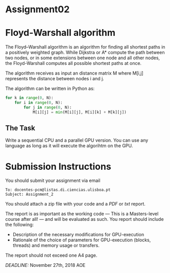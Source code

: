 Assignment02
============

Floyd-Warshall algorithm
========================

The Floyd–Warshall algorithm is an algorithm for finding all shortest paths in a positively weighted graph. While Dijkstra or A* compute the path between two nodes, or in some extensions between one node and all other nodes, the Floyd-Warshall computes all possible shortest paths at once.

The algorithm receives as input an distance matrix M where M[i,j] represents the distance between nodes i and j.


The algorithm can be written in Python as:

```python
for k in range(0, N):
	for i in range(0, N):
		for j in range(0, N):
			M[i][j] = min(M[i][j], M[i][k] + M[k][j])
```

The Task
--------

Write a sequential CPU and a parallel GPU version. You can use any language as long as it will execute the algorihtm on the GPU.


Submission Instructions
=======================

You should submit your assignment via email

```
To: docentes-pcm@listas.di.ciencias.ulisboa.pt
Subject: Assignment_2
```

You should attach a zip file with your code and a *PDF* or *txt* report.

The report is as important as the working code — This is a Masters-level course after all! — and will be evaluated as such. You report should include the following:

* Description of the necessary modifications for GPU-execution
* Rationale of the choice of parameters for GPU-execution (blocks, threads) and memory usage or transfers.

The report should not exceed one A4 page.

*DEADLINE:* November 27th, 2018 AOE
